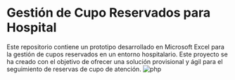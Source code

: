 # Gestión de Cupo Reservados para Hospital
Este repositorio contiene un prototipo desarrollado en Microsoft Excel para la gestión de cupos reservados en un entorno hospitalario. Este proyecto se ha creado con el 
objetivo de ofrecer una solución provisional y ágil para el seguimiento de reservas de cupo de atención.
![php](https://github.com/DannyCrisostomo/Gestion_De_Cupo_Reservados/blob/main/Gesti%C3%B3n%20de%20Cupo%20Reservados%20para%20Hospital.png)
